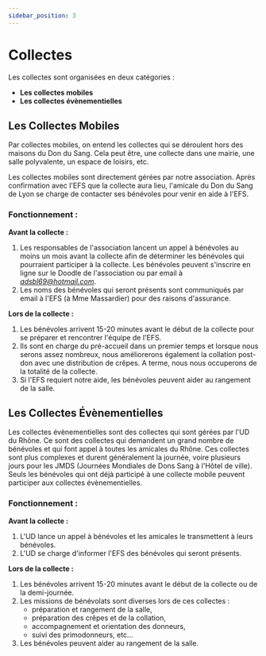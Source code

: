 ```yaml
---
sidebar_position: 3
---
```


# Collectes

Les collectes sont organisées en deux catégories :

- **Les collectes mobiles** 
- **Les collectes évènementielles**


## Les Collectes Mobiles ## 

Par collectes mobiles, on entend les collectes qui se déroulent hors des maisons du Don du Sang. Cela peut être, une collecte dans une mairie, une salle polyvalente, un espace de loisirs, etc.

Les collectes mobiles sont directement gérées par notre association. Après confirmation avec l'EFS que la collecte aura lieu, l'amicale du Don du Sang de Lyon se charge de contacter ses bénévoles pour venir en aide à l'EFS.

### Fonctionnement :

**Avant la collecte :**
1. Les responsables de l'association lancent un appel à bénévoles au moins un mois avant la collecte afin de déterminer les bénévoles qui pourraient participer à la collecte. Les bénévoles peuvent s'inscrire en ligne sur le Doodle de l'association ou par email à *adsbl69@hotmail.com*.
2. Les noms des bénévoles qui seront présents sont communiqués par email à l'EFS (à Mme Massardier) pour des raisons d'assurance.

**Lors de la collecte :**
1. Les bénévoles arrivent 15-20 minutes avant le début de la collecte pour se préparer et rencontrer l'équipe de l'EFS.
2. Ils sont en charge du pré-accueil dans un premier temps et lorsque nous serons assez nombreux, nous améliorerons également la collation post-don avec une distribution de crêpes. A terme, nous nous occuperons de la totalité de la collecte.
3. Si l'EFS requiert notre aide, les bénévoles peuvent aider au rangement de la salle.


## Les Collectes Évènementielles

Les collectes évènementielles sont des collectes qui sont gérées par l'UD du Rhône. Ce sont des collectes qui demandent un grand nombre de bénévoles et qui font appel à toutes les amicales du Rhône. Ces collectes sont plus complexes et durent généralement la journée, voire plusieurs jours pour les JMDS (Journées Mondiales de Dons Sang à l'Hôtel de ville). Seuls les bénévoles qui ont déjà participé à une collecte mobile peuvent participer aux collectes évènementielles.

### Fonctionnement :

**Avant la collecte :**
1. L'UD lance un appel à bénévoles et les amicales le transmettent à leurs bénévoles.
2. L'UD se charge d'informer l'EFS des bénévoles qui seront présents.

**Lors de la collecte :**
1. Les bénévoles arrivent 15-20 minutes avant le début de la collecte ou de la demi-journée.
2. Les missions de bénévolats sont diverses lors de ces collectes : 
    - préparation et rangement de la salle,
    - préparation des crêpes et de la collation,
    - accompagnement et orientation des donneurs,
    - suivi des primodonneurs, etc...
3. Les bénévoles peuvent aider au rangement de la salle.

